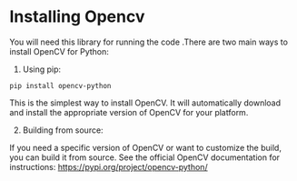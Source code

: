 # Installing Opencv
You will need this library for running the code 
.There are two main ways to install OpenCV for Python:

1. Using pip:

``` pip install opencv-python ```

This is the simplest way to install OpenCV. It will automatically download and install the appropriate version of OpenCV for your platform.

2. Building from source:

If you need a specific version of OpenCV or want to customize the build, you can build it from source. See the official OpenCV documentation for instructions: https://pypi.org/project/opencv-python/
